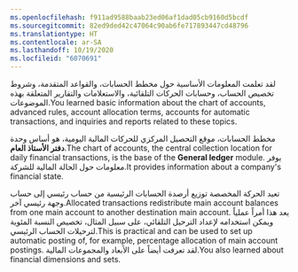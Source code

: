 ```yaml
---
ms.openlocfilehash: f911ad9588baab23ed06af1dad05cb9160d5bcdf
ms.sourcegitcommit: 82ed9ded42c47064c90ab6fe717893447cd48796
ms.translationtype: HT
ms.contentlocale: ar-SA
ms.lasthandoff: 10/19/2020
ms.locfileid: "6070691"
---
```

<span data-ttu-id="c707b-101">لقد تعلمت المعلومات الأساسية حول مخطط الحسابات، والقواعد المتقدمة، وشروط تخصيص الحساب، وحسابات الحركات التلقائية، والاستعلامات والتقارير المتعلقة بهذه الموضوعات.</span><span class="sxs-lookup"><span data-stu-id="c707b-101">You learned basic information about the chart of accounts, advanced rules, account allocation terms, accounts for automatic transactions, and inquiries and reports related to these topics.</span></span> 

<span data-ttu-id="c707b-102">مخطط الحسابات، موقع التحصيل المركزي للحركات المالية اليومية، هو أساس وحدة **دفتر الأستاذ العام**.</span><span class="sxs-lookup"><span data-stu-id="c707b-102">The chart of accounts, the central collection location for daily financial transactions, is the base of the **General ledger** module.</span></span> <span data-ttu-id="c707b-103">يوفر معلومات حول الحالة المالية للشركة.</span><span class="sxs-lookup"><span data-stu-id="c707b-103">It provides information about a company's financial state.</span></span> 

<span data-ttu-id="c707b-104">تعيد الحركة المخصصة توزيع أرصدة الحسابات الرئيسية من حساب رئيسي إلى حساب وجهة رئيسي آخر.</span><span class="sxs-lookup"><span data-stu-id="c707b-104">Allocated transactions redistribute main account balances from one main account to another destination main account.</span></span> <span data-ttu-id="c707b-105">يعد هذا أمراً عملياً ويمكن استخدامه لإعداد الترحيل التلقائي، على سبيل المثال، تخصيص النسبة المئوية لترحيلات الحساب الرئيسي.</span><span class="sxs-lookup"><span data-stu-id="c707b-105">This is practical and can be used to set up automatic posting of, for example, percentage allocation of main account postings.</span></span> <span data-ttu-id="c707b-106">لقد تعرفت أيضاً على الأبعاد والمجموعات المالية.</span><span class="sxs-lookup"><span data-stu-id="c707b-106">You also learned about financial dimensions and sets.</span></span>

